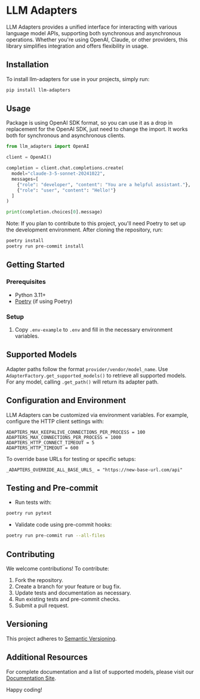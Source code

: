 # LLM Adapters

LLM Adapters provides a unified interface for interacting with various language model APIs, supporting both synchronous and asynchronous operations. Whether you're using OpenAI, Claude, or other providers, this library simplifies integration and offers flexibility in usage.

## Installation

To install llm-adapters for use in your projects, simply run:

```bash
pip install llm-adapters
```

## Usage

Package is using OpenAI SDK format, so you can use it as a drop in replacement for the OpenAI SDK, just need to change the import. It works both for synchronous and asynchronous clients.

```python
from llm_adapters import OpenAI

client = OpenAI()

completion = client.chat.completions.create(
  model="claude-3-5-sonnet-20241022",
  messages=[
    {"role": "developer", "content": "You are a helpful assistant."},
    {"role": "user", "content": "Hello!"}
  ]
)

print(completion.choices[0].message)

```

Note: If you plan to contribute to this project, you'll need Poetry to set up the development environment. After cloning the repository, run:

```bash
poetry install
poetry run pre-commit install
```

## Getting Started

### Prerequisites

- Python 3.11+
- [Poetry](https://python-poetry.org/docs/#installation) (if using Poetry)

### Setup

1. Copy `.env-example` to `.env` and fill in the necessary environment variables.

## Supported Models

Adapter paths follow the format `provider/vendor/model_name`. Use `AdapterFactory.get_supported_models()` to retrieve all supported models. For any model, calling `.get_path()` will return its adapter path.

## Configuration and Environment

LLM Adapters can be customized via environment variables. For example, configure the HTTP client settings with:

```env
ADAPTERS_MAX_KEEPALIVE_CONNECTIONS_PER_PROCESS = 100
ADAPTERS_MAX_CONNECTIONS_PER_PROCESS = 1000
ADAPTERS_HTTP_CONNECT_TIMEOUT = 5
ADAPTERS_HTTP_TIMEOUT = 600
```

To override base URLs for testing or specific setups:

```env
_ADAPTERS_OVERRIDE_ALL_BASE_URLS_ = "https://new-base-url.com/api"
```

## Testing and Pre-commit

- Run tests with:

```bash
poetry run pytest
```

- Validate code using pre-commit hooks:

```bash
poetry run pre-commit run --all-files
```

## Contributing

We welcome contributions! To contribute:

1. Fork the repository.
2. Create a branch for your feature or bug fix.
3. Update tests and documentation as necessary.
4. Run existing tests and pre-commit checks.
5. Submit a pull request.

## Versioning

This project adheres to [Semantic Versioning](https://semver.org).

## Additional Resources

For complete documentation and a list of supported models, please visit our [Documentation Site](https://withmartian.github.io/llm-adapters/).

Happy coding!


